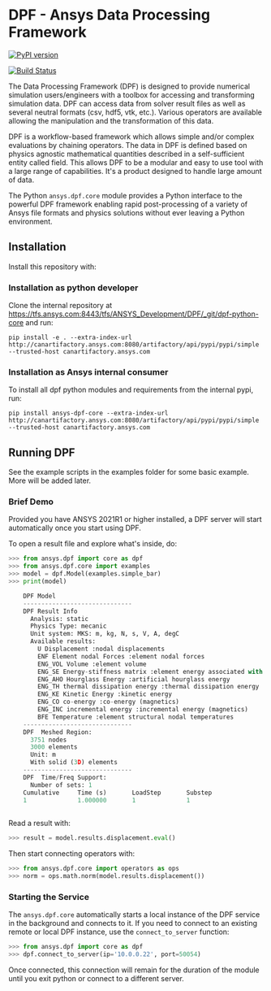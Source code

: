 # DPF - Ansys Data Processing Framework

[![PyPI version](https://badge.fury.io/py/ansys-dpf-core.svg)](https://badge.fury.io/py/ansys-dpf-core)

[![Build Status](https://dev.azure.com/pyansys/pyansys/_apis/build/status/pyansys.DPF-Core?branchName=master)](https://dev.azure.com/pyansys/pyansys/_build/latest?definitionId=2&branchName=master)


The Data Processing Framework (DPF) is designed to provide numerical
simulation users/engineers with a toolbox for accessing and
transforming simulation data. DPF can access data from solver result
files as well as several neutral formats (csv, hdf5, vtk,
etc.). Various operators are available allowing the manipulation and
the transformation of this data.

DPF is a workflow-based framework which allows simple and/or complex
evaluations by chaining operators. The data in DPF is defined based on
physics agnostic mathematical quantities described in a
self-sufficient entity called field. This allows DPF to be a modular
and easy to use tool with a large range of capabilities. It's a
product designed to handle large amount of data.

The Python ``ansys.dpf.core`` module provides a Python interface to
the powerful DPF framework enabling rapid post-processing of a variety
of Ansys file formats and physics solutions without ever leaving a
Python environment.  

## Installation

Install this repository with:


### Installation as python developer

Clone the internal repository at https://tfs.ansys.com:8443/tfs/ANSYS_Development/DPF/_git/dpf-python-core and run:
```
pip install -e . --extra-index-url http://canartifactory.ansys.com:8080/artifactory/api/pypi/pypi/simple --trusted-host canartifactory.ansys.com
```
### Installation as Ansys internal consumer

To install all dpf python modules and requirements from the internal pypi, run: 
```
pip install ansys-dpf-core --extra-index-url http://canartifactory.ansys.com:8080/artifactory/api/pypi/pypi/simple --trusted-host canartifactory.ansys.com
```

## Running DPF

See the example scripts in the examples folder for some basic example.  More will be added later.

### Brief Demo

Provided you have ANSYS 2021R1 or higher installed, a DPF server will start
automatically once you start using DPF.

To open a result file and explore what's inside, do:

```py
>>> from ansys.dpf import core as dpf
>>> from ansys.dpf.core import examples
>>> model = dpf.Model(examples.simple_bar)
>>> print(model)

    DPF Model
    ------------------------------
    DPF Result Info 
      Analysis: static 
      Physics Type: mecanic 
      Unit system: MKS: m, kg, N, s, V, A, degC 
      Available results: 
        U Displacement :nodal displacements 
        ENF Element nodal Forces :element nodal forces 
        ENG_VOL Volume :element volume 
        ENG_SE Energy-stiffness matrix :element energy associated with the stiffness matrix 
        ENG_AHO Hourglass Energy :artificial hourglass energy 
        ENG_TH thermal dissipation energy :thermal dissipation energy 
        ENG_KE Kinetic Energy :kinetic energy 
        ENG_CO co-energy :co-energy (magnetics) 
        ENG_INC incremental energy :incremental energy (magnetics) 
        BFE Temperature :element structural nodal temperatures 
    ------------------------------
    DPF  Meshed Region: 
      3751 nodes 
      3000 elements 
      Unit: m 
      With solid (3D) elements
    ------------------------------
    DPF  Time/Freq Support: 
      Number of sets: 1 
    Cumulative     Time (s)       LoadStep       Substep         
    1              1.000000       1              1       
    

```

Read a result with:

```py
>>> result = model.results.displacement.eval()
```

Then start connecting operators with:

```py
>>> from ansys.dpf.core import operators as ops
>>> norm = ops.math.norm(model.results.displacement())
```

### Starting the Service

The `ansys.dpf.core` automatically starts a local instance of the DPF service in the
background and connects to it.  If you need to connect to an existing
remote or local DPF instance, use the ``connect_to_server`` function:

```py
>>> from ansys.dpf import core as dpf
>>> dpf.connect_to_server(ip='10.0.0.22', port=50054)
```

Once connected, this connection will remain for the duration of the
module until you exit python or connect to a different server.

     